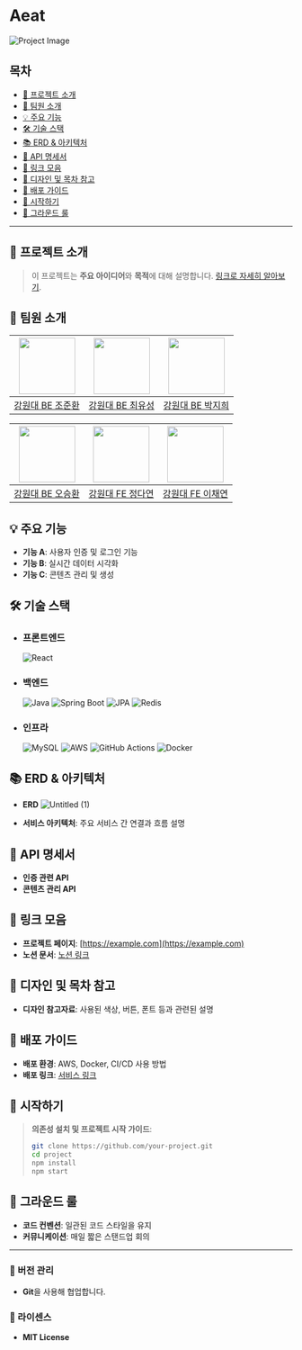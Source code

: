 # Aeat

![Project Image](https://github.com/user-attachments/assets/sample-image-url)

## 목차
- [🚀 프로젝트 소개](#-프로젝트-소개)
- [👥 팀원 소개](#-팀원-소개)
- [💡 주요 기능](#-주요-기능)
- [🛠 기술 스택](#-기술-스택)
- [📚 ERD & 아키텍처](#-erd--아키텍처)
- [📜 API 명세서](#-api-명세서)
- [🔗 링크 모음](#-링크-모음)
- [🎨 디자인 및 목차 참고](#-디자인-및-목차-참고)
- [🚀 배포 가이드](#-배포-가이드)
- [📄 시작하기](#-시작하기)
- [🤝 그라운드 룰](#-그라운드-룰)

---

## 🚀 프로젝트 소개

> 이 프로젝트는 **주요 아이디어**와 **목적**에 대해 설명합니다. [링크로 자세히 알아보기](#).

## 👥 팀원 소개

| [<img src="https://avatars.githubusercontent.com/Jeje" width="100px">](https://github.com/jjh4450) | [<img src="https://avatars.githubusercontent.com/u/74302278?v=4" width="100px">](https://github.com/youcastle03) | [<img src="https://avatars.githubusercontent.com/u/114137788?v=4" width="100px">](https://github.com/peacefullyquietly) |
|:---------------------------------------------------------------------------------------------------------------:|:-------------------------------------------------------------------------------------------------------------:|:-------------------------------------------------------------------------------------------------------------:|
|                                   [강원대 BE 조준환](https://github.com/jjh4450)                                   |                                   [강원대 BE 최유성](https://github.com/youcastle03)                                   |                                   [강원대 BE 박지희](https://github.com/peacefullyquietly)                                    |

| [<img src="https://avatars.githubusercontent.com/u/62774721?v=4" width="100px">](https://github.com/humpose) | [<img src="https://avatars.githubusercontent.com/u/74302278?v=4" width="100px">](https://github.com/dandamdandam) | [<img src="https://avatars.githubusercontent.com/u/114137788?v=4" width="100px">](https://github.com/codus1718) |
|:---------------------------------------------------------------------------------------------------------------:|:-------------------------------------------------------------------------------------------------------------:|:-------------------------------------------------------------------------------------------------------------:|
|                                   [강원대 BE 오승환](https://github.com/humpose)                                   |                                   [강원대 FE 정다연](https://github.com/dandamdandam)                                   |                                   [강원대 FE 이채연](https://github.com/codus1718)                                    |

## 💡 주요 기능

- **기능 A**: 사용자 인증 및 로그인 기능
- **기능 B**: 실시간 데이터 시각화
- **기능 C**: 콘텐츠 관리 및 생성

## 🛠 기술 스택

- ### 프론트엔드
  ![React](https://img.shields.io/badge/React-61DAFB?style=for-the-badge&logo=react&logoColor=white)
- ### 백엔드
  ![Java](https://img.shields.io/badge/Java-007396?style=for-the-badge&logo=java&logoColor=white)
  ![Spring Boot](https://img.shields.io/badge/Spring%20Boot-6DB33F?style=for-the-badge&logo=spring&logoColor=white)
  ![JPA](https://img.shields.io/badge/JPA-007396?style=for-the-badge&logo=hibernate&logoColor=white)
  ![Redis](https://img.shields.io/badge/Redis-DC382D?style=for-the-badge&logo=redis&logoColor=white)
- ### 인프라
  ![MySQL](https://img.shields.io/badge/MySQL-4479A1?style=for-the-badge&logo=mysql&logoColor=white)
  ![AWS](https://img.shields.io/badge/AWS-232F3E?style=for-the-badge&logo=amazon-aws&logoColor=white)
  ![GitHub Actions](https://img.shields.io/badge/GitHub%20Actions-2088FF?style=for-the-badge&logo=github-actions&logoColor=white)
  ![Docker](https://img.shields.io/badge/Docker-2496ED?style=for-the-badge&logo=docker&logoColor=white)


## 📚 ERD & 아키텍처

- **ERD**
![Untitled (1)](https://github.com/user-attachments/assets/d128252a-1b3e-4632-97af-78f31b51a2a8)

- **서비스 아키텍처**: 주요 서비스 간 연결과 흐름 설명

## 📜 API 명세서

- **인증 관련 API**
- **콘텐츠 관리 API**

## 🔗 링크 모음

- **프로젝트 페이지**: [https://example.com](https://example.com)
- **노션 문서**: [노션 링크](#)

## 🎨 디자인 및 목차 참고

- **디자인 참고자료**: 사용된 색상, 버튼, 폰트 등과 관련된 설명

## 🚀 배포 가이드

- **배포 환경**: AWS, Docker, CI/CD 사용 방법
- **배포 링크**: [서비스 링크](#)

## 📄 시작하기

> **의존성 설치 및 프로젝트 시작 가이드**:
> ```bash
> git clone https://github.com/your-project.git
> cd project
> npm install
> npm start
> ```

## 🤝 그라운드 룰

- **코드 컨벤션**: 일관된 코드 스타일을 유지
- **커뮤니케이션**: 매일 짧은 스탠드업 회의

---

### 📌 버전 관리

- **Git**을 사용해 협업합니다.

### 📝 라이센스

- **MIT License**

